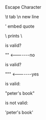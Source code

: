Escape Character

\t tab
\n new line

\' embed quote

\\ prints \\

is valid?

"\" <-------no

is valid?

"\"" <-------yes

is valid:

"peter's book"

is not valid:

'peter's book'
